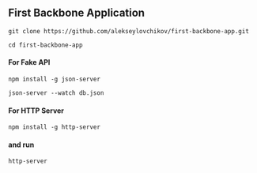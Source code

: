 ## First Backbone Application

`git clone https://github.com/alekseylovchikov/first-backbone-app.git`

`cd first-backbone-app`

#### For Fake API
`npm install -g json-server`

`json-server --watch db.json`

#### For HTTP Server
`npm install -g http-server`

#### and run
`http-server`
